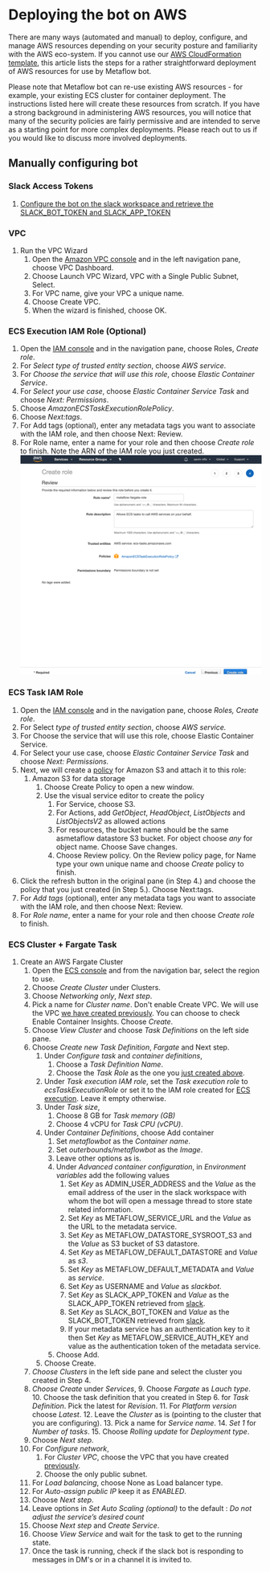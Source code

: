 # Deploying the bot on AWS

There are many ways (automated and manual) to deploy, configure, and manage AWS resources depending on your security posture and familiarity with the AWS eco-system. If you cannot use our [AWS CloudFormation template](../deployment/mfbot-cfn-template.yml), this article lists the steps for a rather straightforward deployment of AWS resources for use by Metaflow bot.

Please note that Metaflow bot can re-use existing AWS resources - for example, your existing ECS cluster for container deployment. The instructions listed here will create these resources from scratch. If you have a strong background in administering AWS resources, you will notice that many of the security policies are fairly permissive and are intended to serve as a starting point for more complex deployments. Please reach out to us if you would like to discuss more involved deployments.

## Manually configuring bot

### Slack Access Tokens

1. [Configure the bot on the slack workspace and retrieve the SLACK_BOT_TOKEN and SLACK_APP_TOKEN](./Setup.md#slack-setup)

### VPC 

1. Run the VPC Wizard
    1. Open the [Amazon VPC console](https://console.aws.amazon.com/vpc/) and in the left navigation pane, choose VPC Dashboard.
    2. Choose Launch VPC Wizard, VPC with a Single Public Subnet, Select.
    3. For VPC name, give your VPC a unique name.
    5. Choose Create VPC.
    6. When the wizard is finished, choose OK.

### ECS Execution IAM Role (Optional)

1. Open the [IAM console](https://console.aws.amazon.com/iam/)  and in the navigation pane, choose Roles, _Create role_.
2. For _Select type of trusted entity section_, choose _AWS service_.
3. For _Choose the service that will use this role_, choose _Elastic Container Service_.
4. For _Select your use case_, choose _Elastic Container Service Task_ and choose _Next: Permissions_.
5. Choose _AmazonECSTaskExecutionRolePolicy_.
5. Choose _Next:tags_.
6. For Add tags (optional), enter any metadata tags you want to associate with the IAM role, and  then choose Next: Review.
6. For Role name, enter a name for your role and then choose _Create role_ to finish. Note the ARN of the IAM role you just created.
![](./images/aws-iam-role-exec.png)

### ECS Task IAM Role

1. Open the [IAM console](https://console.aws.amazon.com/iam/) and in the navigation pane, choose _Roles, Create role_.
2. For Select _type of trusted entity section_, choose _AWS service._
3. For Choose the service that will use this role, choose Elastic Container Service.
4. For Select your use case, choose _Elastic Container Service Task_ and choose _Next: Permissions._
5. Next, we will create a [policy](https://console.aws.amazon.com/iamv2/home#/policies) for Amazon S3 and attach it to this role:
    1. Amazon S3 for data storage
        1. Choose Create Policy to open a new window.
        2. Use the visual service editor to create the policy
            1. For Service, choose S3.
            2. For Actions, add _GetObject_, _HeadObject_, _ListObjects_ and _ListObjectsV2_ as allowed actions
            3. For resources, the bucket name should be the same asmetaflow datastore S3 bucket. For object choose _any_ for object name. Choose Save changes.
            4. Choose Review policy. On the Review policy page, for Name type your own unique name and choose _Create_ policy to finish.
6. Click the refresh button in the original pane (in Step 4.) and choose the policy that you just created (in Step 5.). Choose Next:tags.
7. For _Add tags_ (optional), enter any metadata tags you want to associate with the IAM role, and then choose Next: Review.
8. For _Role name_, enter a name for your role and then choose _Create role_ to finish. 

### ECS Cluster + Fargate Task

1. Create an AWS Fargate Cluster
    1. Open the [ECS console](https://console.aws.amazon.com/ecs) and from the navigation bar, select the region to use.
    2. Choose _Create Cluster_ under Clusters.
    3. Choose _Networking only_, _Next step_.
    4. Pick a name for _Cluster name_. Don't enable Create VPC. We will use the VPC [we have created previously](#vpc). You can choose to check Enable Container Insights. Choose _Create_.
    5. Choose _View Cluster_ and choose _Task Definitions_ on the left side pane.
    6. Choose _Create new Task Definition_, _Fargate_ and Next step.
        1. Under _Configure task_ and _container definitions_,
            1. Choose a _Task Definition Name_.
            2. Choose the _Task Role_ as the one you [just created above](#ecs-task-iam-role).
        2. Under _Task execution IAM role_, set the _Task execution role_ to _ecsTaskExecutionRole_ or set it to the IAM role created for [ECS execution](#ecs-execution-iam-role). Leave it empty otherwise.
        3. Under _Task size_,
            1. Choose 8 GB for _Task memory (GB)_
            2. Choose 4 vCPU for _Task CPU (vCPU)_.
        4. Under _Container Definitions_, choose Add container
            1. Set _metaflowbot_ as the _Container name_.
            2. Set _outerbounds/metaflowbot_ as the _Image_.
            3. Leave other options as is.
            4. Under _Advanced container configuration_, in _Environment variables_ add the following values
                1. Set _Key_ as ADMIN_USER_ADDRESS and the _Value_ as the email address of the user in the slack workspace with whom the bot will open a message thread to store state related information.
                2. Set _Key_ as METAFLOW_SERVICE_URL and the _Value_ as the URL to the metadata service.
                3. Set _Key_ as METAFLOW_DATASTORE_SYSROOT_S3 and the _Value_ as S3 bucket of S3 datastore.
                4. Set _Key_ as METAFLOW_DEFAULT_DATASTORE and _Value_ as _s3_.
                5. Set _Key_ as METAFLOW_DEFAULT_METADATA and _Value_ as _service_.
                6. Set _Key_ as USERNAME and _Value_ as _slackbot_.
                7. Set _Key_ as SLACK_APP_TOKEN and _Value_ as the SLACK_APP_TOKEN retrieved from [slack](./Setup.md#slack-setup).
                8. Set _Key_ as SLACK_BOT_TOKEN and _Value_ as the SLACK_BOT_TOKEN retrieved from [slack](./Setup.md#slack-setup).
                9. If your metadata service has an authentication key to it then Set _Key_ as METAFLOW_SERVICE_AUTH_KEY and value as the authentication token of the metadata service.
            5. Choose Add.
        5. Choose Create.
    7. _Choose_ _Clusters_ in the left side pane and select the cluster you created in Step 4.
    8. _Choose_ _Create_ under _Services_,
        9. Choose _Fargate_ as _Lauch type_.
        10. Choose the task definition that you created in Step 6. for _Task Definition_. Pick the latest for _Revision_.
        11. For _Platform version_ choose _Latest_.
        12. Leave the _Cluster_ as is (pointing to the cluster that you are configuring).
        13. Pick a name for _Service name_.
        14. *Set 1* for _Number of tasks_.
        15. Choose _Rolling update_ for _Deployment type_.
    9. Choose _Next step_.
    10. For _Configure network_, 
        1. For _Cluster VPC_, choose the VPC that you have created [previously](#vpc).
        2. Choose the only public subnet.
    11. For _Load balancing_, choose None as Load balancer type.
    12. For _Auto-assign public IP_ keep it as _ENABLED_. 
    13. Choose _Next step_.
    14. Leave options in _Set Auto Scaling (optional)_ to the default : _Do not adjust the service’s desired count_
    15. Choose _Next step_ and _Create Service_.
    16. Choose _View Service_ and wait for the task to get to the running state.
    17. Once the task is running, check if the slack bot is responding to messages in DM's or in a channel it is invited to.
